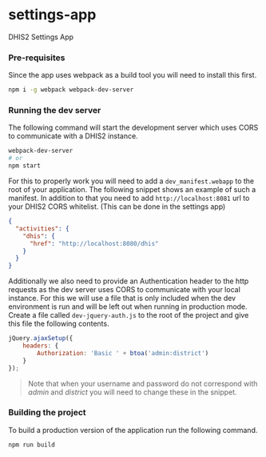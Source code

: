 # settings-app
DHIS2 Settings App

### Pre-requisites
Since the app uses webpack as a build tool you will need to install this first.
```sh
npm i -g webpack webpack-dev-server
```

### Running the dev server
The following command will start the development server which uses CORS to communicate with a DHIS2 instance. 
```sh
webpack-dev-server
# or
npm start
```
For this to properly work you will need to add a `dev_manifest.webapp` to the root of your application. The following snippet shows an example of such a manifest. In addition to that you need to add `http://localhost:8081` url to your DHIS2 CORS whitelist. (This can be done in the settings app)
```json
{
  "activities": {
    "dhis": {
      "href": "http://localhost:8080/dhis"
    }
  }
}
```

Additionally we also need to provide an Authentication header to the http requests as the dev server uses CORS to communicate with your local instance. For this we will use a file that is only included when the dev environment is run and will be left out when running in production mode. Create a file called `dev-jquery-auth.js` to the root of the project and give this file the following contents.
```js
jQuery.ajaxSetup({
    headers: {
        Authorization: 'Basic ' + btoa('admin:district')
    }
});
```
> Note that when your username and password do not correspond with _admin_ and _district_ you will need to change these in the snippet.

### Building the project
To build a production version of the application run the following command.
```sh
npm run build
```
